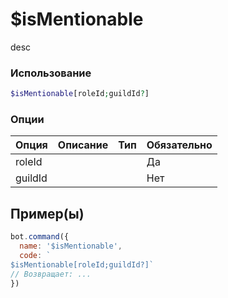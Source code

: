 # $isMentionable
desc
### Использование
```php
$isMentionable[roleId;guildId?]
```

### Опции

| Опция | Описание | Тип | Обязательно |
|--------|-------------|------|----------|
| roleId |  |  | Да | 
| guildId |  |  | Нет | 
## Пример(ы)

```javascript
bot.command({
  name: '$isMentionable',
  code: `
$isMentionable[roleId;guildId?]`
// Возвращает: ...
})
```